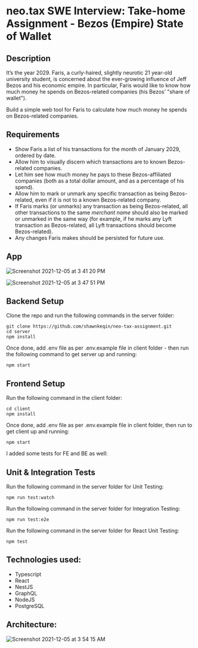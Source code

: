 # neo.tax SWE Interview: Take-home Assignment - Bezos (Empire) State of Wallet

## Description

It’s the year 2029. Faris, a curly-haired, slightly neurotic 21 year-old university student, is concerned about the ever-growing influence of Jeff Bezos and his economic empire. In particular, Faris would like to know how much money he spends on Bezos-related companies (his Bezos’ "share of wallet").

Build a simple web tool for Faris to calculate how much money he spends on Bezos-related companies.

## Requirements

- Show Faris a list of his transactions for the month of January 2029, ordered by date.
- Allow him to visually discern which transactions are to known Bezos-related companies.
- Let him see how much money he pays to these Bezos-affiliated companies (both as a total dollar amount, and as a percentage of his spend).
- Allow him to mark or unmark any specific transaction as being Bezos-related, even if it is not to a known Bezos-related company.
- If Faris marks (or unmarks) any transaction as being Bezos-related, all other transactions to the same *merchant name* should also be marked or unmarked in the same way (for example, if he marks any Lyft transaction as Bezos-related, all Lyft transactions should become Bezos-related).
- Any changes Faris makes should be persisted for future use.

## App

![Screenshot 2021-12-05 at 3 41 20 PM](https://user-images.githubusercontent.com/44067954/144738231-4ae3f6a5-5e52-4ba2-8d57-76a5457aab66.png)

![Screenshot 2021-12-05 at 3 47 51 PM](https://user-images.githubusercontent.com/44067954/144738334-15564f73-3c55-4788-9ccc-7d8e3e0d2391.png)

## Backend Setup 

Clone the repo and run the following commands in the server folder:

```
git clone https://github.com/shawnkeqin/neo-tax-assignment.git
cd server
npm install 
```

Once done, add .env file as per .env.example file in client folder - then run the following command to get server up and running:

```
npm start 
```

## Frontend Setup 

Run the following command in the client folder:

```
cd client
npm install 
```

Once done, add .env file as per .env.example file in client folder, then run to get client up and running: 

```
npm start 
```

I added some tests for FE and BE as well: 
## Unit & Integration Tests

Run the following command in the server folder for Unit Testing:

```
npm run test:watch 
```

Run the following command in the server folder for Integration Testing:

```
npm run test:e2e
```

Run the following command in the server folder for React Unit Testing:

```
npm test    
```

## Technologies used:

- Typescript
- React
- NestJS
- GraphQL
- NodeJS
- PostgreSQL 

## Architecture: 

![Screenshot 2021-12-05 at 3 54 15 AM](https://user-images.githubusercontent.com/44067954/144722891-9354f13d-c8e4-4055-bfa4-adf6011e5090.png)


